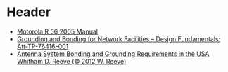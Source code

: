 <!-- TITLE: Grounding Links -->
<!-- SUBTITLE: A list of helpful resources -->

# Header
* [Motorola R 56 2005 Manual](/uploads/motorola-r-56-2005-manual.pdf "Motorola R 56 2005 Manual")
* [Grounding and Bonding for Network Facilities – Design Fundamentals: Att-TP-76416-001](/uploads/att-tp-76416-001.pdf "Att Tp 76416 001")
* [Antenna System Bonding and Grounding Requirements in the USA Whitham D. Reeve (© 2012 W. Reeve)](/uploads/antennasystemgroundingrequirements-reeve.pdf "Antennasystemgroundingrequirements Reeve")